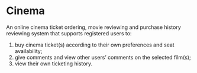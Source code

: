 # Cinema
An online cinema ticket ordering, movie reviewing and purchase history reviewing system that supports registered users to:
1) buy cinema ticket(s) according to their own preferences and seat availability;
2) give comments and view other users’ comments on the selected film(s);
3) view their own ticketing history.

